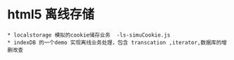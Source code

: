 # html5 离线存储
	* localstorage 模拟的cookie储存业务  -ls-simuCookie.js
	* indexDB 的一个demo 实现离线业务处理，包含 transcation ,iterator,数据库的增删改查
	
